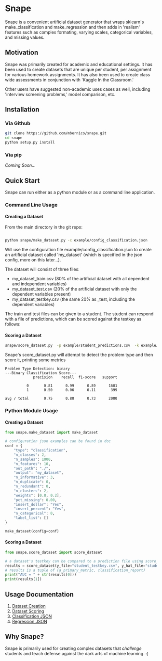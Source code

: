 # Snape

Snape is a convenient artificial dataset generator that wraps sklearn's make_classification and make_regression
and then adds in 'realism' features such as complex formating, varying scales, categorical variables,
and missing values.

## Motivation

Snape was primarily created for academic and educational settings.  It has been used to create datasets that are unique per
student, per assignment for various homework assignments.  It has also been used to create class wide assessments in
conjunction with 'Kaggle In the Classroom.'

Other users have suggested non-academic uses cases as well, including 'interview screening problems,' model comparison,
etc.

## Installation


### Via Github
```bash
git clone https://github.com/mbernico/snape.git
cd snape
python setup.py install
```
### Via pip
*Coming Soon...*

## Quick Start

Snape can run either as a python module or as a command line application.

### Command Line Usage

#### Creating a Dataset

From the main directory in the git repo:
```bash

python snape/make_dataset.py -c example/config_classification.json
```
Will use the configuration file example/config_classification.json to create an artificial dataset called 'my_dataset'
(which is specified in the json config, more on this later...).

The dataset will consist of three files:
*  my_dataset_train.csv   (80% of the artificial dataset with all dependent and independent variables)
*  my_dataset_test.csv    (20% of the artificial dataset with only the dependent variables present)
*  my_dataset_testkey.csv (the same 20% as _test, including the dependent variables)

The train and test files can be given to a student.  The student can respond with a file of predictions, which can be
scored against the testkey as follows:

#### Scoring a Dataset

```bash
snape/score_dataset.py  -p example/student_predictions.csv  -k example/student_testkey.csv
```
Snape's score_dataset.py will attempt to detect the problem type and then score it, printing some metrics


```
Problem Type Detection: binary
---Binary Classification Score---
             precision    recall  f1-score   support

          0       0.81      0.99      0.89      1601
          1       0.50      0.06      0.11       399

avg / total       0.75      0.80      0.73      2000
```


### Python Module Usage


#### Creating a Dataset
```python
from snape.make_dataset import make_dataset

# configuration json examples can be found in doc
conf = {
    "type": "classification",
    "n_classes": 2,
    "n_samples": 1000,
    "n_features": 10,
    "out_path": "./",
    "output": "my_dataset",
    "n_informative": 3,
    "n_duplicate": 0,
    "n_redundant": 0,
    "n_clusters": 2,
    "weights": [0.8, 0.2],
    "pct_missing": 0.00,
    "insert_dollar": "Yes",
    "insert_percent": "Yes",
    "n_categorical": 0,
    "label_list": []
}

make_dataset(config=conf)
```


#### Scoring a Dataset

```python
from snape.score_dataset import score_dataset

# a dataset's testkey can be compared to a prediction file using score_dataset()
results = score_dataset(y_file="student_testkey.csv", y_hat_file="student_predictions.csv")
# results is a tuple of (a_primary_metric, classification_report)
print("AUC = " + str(results[0]))
print(results[1])
````


## Usage Documentation
1.  [Dataset Creation](doc/make_dataset.md)
2.  [Dataset Scoring](doc/score_dataset.md)
3.  [Classification JSON](doc/config_classification.json.md)
4.  [Regression JSON](doc/config_regression.json.md)


## Why Snape?
Snape is primarily used for creating complex datasets that *challenge* students and teach defense against the dark
arts of machine learning.  :)


